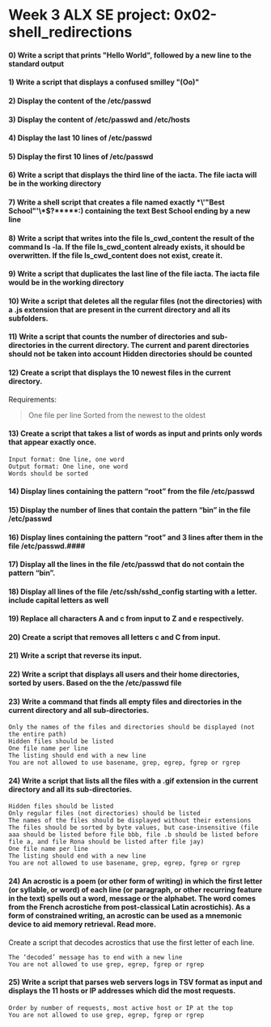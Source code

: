 # Week 3 ALX SE project: 0x02-shell_redirections #
#### 0) Write a script that prints "Hello World", followed by a new line to the standard output ####
#### 1) Write a script that displays a confused smilley "(Oo)" ####
#### 2) Display the content of the /etc/passwd ####
#### 3) Display the content of /etc/passwd and /etc/hosts ####
#### 4) Display the last 10 lines of /etc/passwd ####
#### 5) Display the first 10 lines of /etc/passwd ####
#### 6) Write a script that displays the third line of the iacta. The file iacta will be in the working directory ####
#### 7) Write a shell script that creates a file named exactly \*\\'"Best School"\'\\*$\?\*\*\*\*\*:) containing the text Best School ending by a new line ####
#### 8) Write a script that writes into the file ls_cwd_content the result of the command ls -la. If the file ls_cwd_content already exists, it should be overwritten. If the file ls_cwd_content does not exist, create it. ####
#### 9) Write a script that duplicates the last line of the file iacta. The iacta file would be in the working directory ####
#### 10) Write a script that deletes all the regular files (not the directories) with a .js extension that are present in the current directory and all its subfolders. ####
#### 11) Write a script that counts the number of directories and sub-directories in the current directory. The current and parent directories should not be taken into account Hidden directories should be counted ####
#### 12) Create a script that displays the 10 newest files in the current directory.

Requirements:

   > One file per line
   > Sorted from the newest to the oldest
####
#### 13) Create a script that takes a list of words as input and prints only words that appear exactly once.

    Input format: One line, one word
    Output format: One line, one word
    Words should be sorted
####
#### 14) Display lines containing the pattern “root” from the file /etc/passwd ####
#### 15) Display the number of lines that contain the pattern “bin” in the file /etc/passwd ####
#### 16) Display lines containing the pattern “root” and 3 lines after them in the file /etc/passwd.####
#### 17) Display all the lines in the file /etc/passwd that do not contain the pattern “bin”. ####
#### 18) Display all lines of the file /etc/ssh/sshd_config starting with a letter. include capital letters as well ####
#### 19) Replace all characters A and c from input to Z and e respectively. ####
#### 20) Create a script that removes all letters c and C from input. ####
#### 21) Write a script that reverse its input. ####
#### 22) Write a script that displays all users and their home directories, sorted by users. Based on the the /etc/passwd file ####
#### 23) Write a command that finds all empty files and directories in the current directory and all sub-directories.

    Only the names of the files and directories should be displayed (not the entire path)
    Hidden files should be listed
    One file name per line
    The listing should end with a new line
    You are not allowed to use basename, grep, egrep, fgrep or rgrep
####
#### 24) Write a script that lists all the files with a .gif extension in the current directory and all its sub-directories.

    Hidden files should be listed
    Only regular files (not directories) should be listed
    The names of the files should be displayed without their extensions
    The files should be sorted by byte values, but case-insensitive (file aaa should be listed before file bbb, file .b should be listed before file a, and file Rona should be listed after file jay)
    One file name per line
    The listing should end with a new line
    You are not allowed to use basename, grep, egrep, fgrep or rgrep
####
#### 24) An acrostic is a poem (or other form of writing) in which the first letter (or syllable, or word) of each line (or paragraph, or other recurring feature in the text) spells out a word, message or the alphabet. The word comes from the French acrostiche from post-classical Latin acrostichis). As a form of constrained writing, an acrostic can be used as a mnemonic device to aid memory retrieval. Read more.

Create a script that decodes acrostics that use the first letter of each line.

    The ‘decoded’ message has to end with a new line
    You are not allowed to use grep, egrep, fgrep or rgrep
####
#### 25) Write a script that parses web servers logs in TSV format as input and displays the 11 hosts or IP addresses which did the most requests.

    Order by number of requests, most active host or IP at the top
    You are not allowed to use grep, egrep, fgrep or rgrep
####


